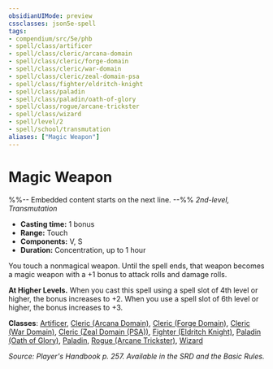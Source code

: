 ```yaml
---
obsidianUIMode: preview
cssclasses: json5e-spell
tags:
- compendium/src/5e/phb
- spell/class/artificer
- spell/class/cleric/arcana-domain
- spell/class/cleric/forge-domain
- spell/class/cleric/war-domain
- spell/class/cleric/zeal-domain-psa
- spell/class/fighter/eldritch-knight
- spell/class/paladin
- spell/class/paladin/oath-of-glory
- spell/class/rogue/arcane-trickster
- spell/class/wizard
- spell/level/2
- spell/school/transmutation
aliases: ["Magic Weapon"]
---
```

# Magic Weapon
%%-- Embedded content starts on the next line. --%%
*2nd-level, Transmutation*  

- **Casting time:** 1 bonus
- **Range:** Touch
- **Components:** V, S
- **Duration:** Concentration, up to 1 hour

You touch a nonmagical weapon. Until the spell ends, that weapon becomes a magic weapon with a +1 bonus to attack rolls and damage rolls.

**At Higher Levels.** When you cast this spell using a spell slot of 4th level or higher, the bonus increases to +2. When you use a spell slot of 6th level or higher, the bonus increases to +3.

**Classes**: [Artificer](/Systems/5e/classes/artificer-tce.md), [Cleric (Arcana Domain)](/Systems/5e/classes/cleric-arcana-domain-scag.md), [Cleric (Forge Domain)](/Systems/5e/classes/cleric-forge-domain-xge.md), [Cleric (War Domain)](/Systems/5e/classes/cleric-war-domain.md), [Cleric (Zeal Domain (PSA))](/Systems/5e/classes/cleric-zeal-domain-psa-psa.md), [Fighter (Eldritch Knight)](/Systems/5e/classes/fighter-eldritch-knight.md), [Paladin (Oath of Glory)](/Systems/5e/classes/paladin-oath-of-glory-tce.md), [Paladin](/Systems/5e/classes/paladin.md), [Rogue (Arcane Trickster)](/Systems/5e/classes/rogue-arcane-trickster.md), [Wizard](/Systems/5e/classes/wizard.md)

*Source: Player's Handbook p. 257. Available in the SRD and the Basic Rules.*